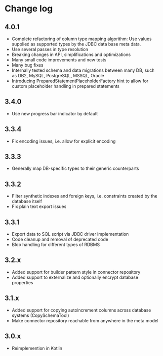 # Change log

## 4.0.1

- Complete refactoring of column type mapping algorithm: Use values supplied as supported types by the JDBC data base meta data.
- Use several passes in type resolution
- Breaking changes in API, simplifications and optimizations
- Many small code improvements and new tests
- Many bug fixes
- Internally tested schema and data migrations between many DB, such as DB2, MySQL, PostgreSQL, MSSQL, Oracle
- Introducing PreparedStatementPlaceholderFactory hint to allow for custom placeholder handling in prepared statements

## 3.4.0

- Use new progress bar indicator by default

## 3.3.4

- Fix encoding issues, i.e. allow for explicit encoding

## 3.3.3

- Generally map DB-specific types to their generic counterparts

## 3.3.2

- Filter synthetic indexes and foreign keys, i.e. constraints created by the database itself
- Fix plain text export issues

## 3.3.1

- Export data to SQL script via JDBC driver implementation
- Code cleanup and removal of deprecated code
- Blob handling for different types of RDBMS 

## 3.2.x

- Added support for builder pattern style in connector repository
- Added support to externalize and optionally encrypt database properties

## 3.1.x

- Added support for copying autoincrement columns across database systems (CopySchemaTool)
- Make connector repository reachable from anywhere in the meta model

## 3.0.x

- Reimplemention in Kotlin